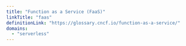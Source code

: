 ```yaml
---
title: "Function as a Service (FaaS)"
linkTitle: "faas"
definitionLink: "https://glossary.cncf.io/function-as-a-service/"
domains:
  - "serverless"
---
```

